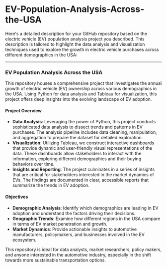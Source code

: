 # EV-Population-Analysis-Across-the-USA

Here's a detailed description for your GitHub repository based on the electric vehicle (EV) population analysis project you described. This description is tailored to highlight the data analysis and visualization techniques used to explore the growth in electric vehicle purchases across different demographics in the USA:

---

### EV Population Analysis Across the USA

This repository houses a comprehensive project that investigates the annual growth of electric vehicle (EV) ownership across various demographics in the USA. Using Python for data analysis and Tableau for visualization, this project offers deep insights into the evolving landscape of EV adoption.

#### Project Overview

- **Data Analysis**: Leveraging the power of Python, this project conducts sophisticated data analysis to dissect trends and patterns in EV purchases. The analysis pipeline includes data cleaning, manipulation, and aggregation to prepare the dataset for detailed exploration.
- **Visualization**: Utilizing Tableau, we construct interactive dashboards that provide dynamic and user-friendly visual representations of the data. These dashboards allow stakeholders to interact with the information, exploring different demographics and their buying behaviors over time.
- **Insights and Reporting**: The project culminates in a series of insights that are critical for stakeholders interested in the market dynamics of EVs. The findings are documented in clear, accessible reports that summarize the trends in EV adoption.

#### Objectives

- **Demographic Analysis**: Identify which demographics are leading in EV adoption and understand the factors driving their decisions.
- **Geographic Trends**: Examine how different regions in the USA compare in terms of EV market penetration and growth.
- **Market Dynamics**: Provide actionable insights to automotive manufacturers, policymakers, and businesses involved in the EV ecosystem.

This repository is ideal for data analysts, market researchers, policy makers, and anyone interested in the automotive industry, especially in the shift towards more sustainable transportation options.

